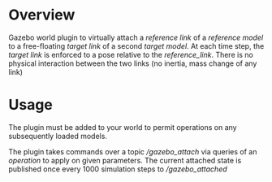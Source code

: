 # Overview

Gazebo world plugin to virtually attach a _reference link_ of a _reference model_ to a free-floating _target link_ of a second _target model_.
At each time step, the _target link_ is enforced to a pose relative to the _reference_link_. There is no physical interaction between the two links (no inertia, mass change of any link)

# Usage

The plugin must be added to your world to permit operations on any subsequently loaded models.

The plugin takes commands over a topic _/gazebo_attach_  via queries of an _operation_ to apply on given parameters. The current attached state is published once every 1000 simulation steps to _/gazebo_attached_

